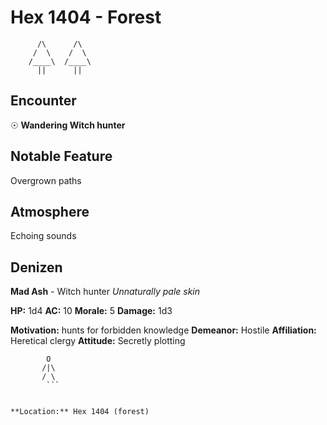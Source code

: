 # Hex 1404 - Forest
```
      /\      /\
     /  \    /  \
    /____\  /____\
      ||      ||
```

## Encounter

☉ **Wandering Witch hunter**

## Notable Feature

Overgrown paths

## Atmosphere

Echoing sounds

## Denizen

**Mad Ash** - Witch hunter
*Unnaturally pale skin*

**HP:** 1d4 **AC:** 10 **Morale:** 5
**Damage:** 1d3

**Motivation:** hunts for forbidden knowledge
**Demeanor:** Hostile
**Affiliation:** Heretical clergy
**Attitude:** Secretly plotting

```
        O
       /|\
       / \
        ```


**Location:** Hex 1404 (forest)
